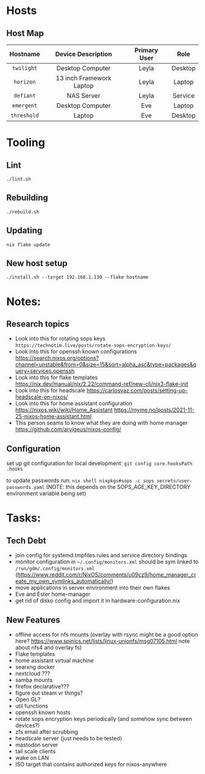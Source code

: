 # Hosts

## Host Map
|   Hostname  |      Device Description    |   Primary User   |    Role   |
| :---------: | :------------------------: | :--------------: | :-------: |
|  `twilight` |      Desktop Computer      |      Leyla       |  Desktop  |
|  `horizon`  |  13 inch Framework Laptop  |      Leyla       |  Laptop   |
|  `defiant`  |         NAS Server         |      Leyla       |  Service  |
|  `emergent` |      Desktop Computer      |       Eve        |  Laptop   |
| `threshold` |           Laptop           |       Eve        |  Desktop  |

# Tooling
## Lint
`./lint.sh`

## Rebuilding
`./rebuild.sh`

## Updating
`nix flake update`

## New host setup
`./install.sh --target 192.168.1.130 --flake hostname`

# Notes:

## Research topics
- Look into this for rotating sops keys `https://technotim.live/posts/rotate-sops-encryption-keys/`
- Look into this for openssh known configurations https://search.nixos.org/options?channel=unstable&from=0&size=15&sort=alpha_asc&type=packages&query=services.openssh
- Look into this for flake templates https://nix.dev/manual/nix/2.22/command-ref/new-cli/nix3-flake-init
- Look into this for headscale https://carlosvaz.com/posts/setting-up-headscale-on-nixos/
- Look into this for home assistant configuration https://nixos.wiki/wiki/Home_Assistant https://myme.no/posts/2021-11-25-nixos-home-assistant.html
- This person seams to know what they are doing with home manager https://github.com/arvigeus/nixos-config/

## Configuration
set up git configuration for local development: `git config core.hooksPath .hooks`

to update passwords run: `nix shell nixpkgs#sops -c sops secrets/user-passwords.yaml` (NOTE: this depends on the SOPS_AGE_KEY_DIRECTORY environment variable being set)

# Tasks:

## Tech Debt
- join config for systemd.tmpfiles.rules and service directory bindings
- monitor configuration in `~/.config/monitors.xml` should be sym linked to `/run/gdm/.config/monitors.xml` (https://www.reddit.com/r/NixOS/comments/u09cz9/home_manager_create_my_own_symlinks_automatically/)
- move applications in server environment into their own flakes
- Eve and Ester home-manager
- get rid of disko config and import it in hardware-configuration.nix
## New Features
- offline access for nfs mounts (overlay with rsync might be a good option here? https://www.spinics.net/lists/linux-unionfs/msg07105.html note about nfs4 and overlay fs)
- Flake templates
- home assistant virtual machine
- searxng docker
- nextcloud ???
- samba mounts
- firefox declarative???
- figure out steam vr things?
- Open GL?
- util functions
- openssh known hosts
- rotate sops encryption keys periodically (and somehow sync between devices?)
- zfs email after scrubbing
- headscale server (just needs to be tested)
- mastodon server
- tail scale clients
- wake on LAN
- ISO target that contains authorized keys for nixos-anywhere